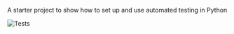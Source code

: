 A starter project to show how to set up and use automated testing in Python

![Tests](https://github.com/pablohernandezdo/auto-testing/actions/workflows/tests.yml/badge.svg)

